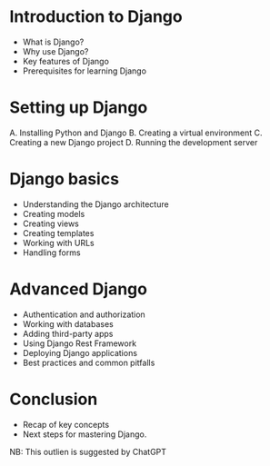 # Introduction to Django
- What is Django?
- Why use Django?
- Key features of Django
- Prerequisites for learning Django

# Setting up Django
A. Installing Python and Django
B. Creating a virtual environment
C. Creating a new Django project
D. Running the development server

# Django basics
- Understanding the Django architecture
- Creating models
- Creating views
- Creating templates
- Working with URLs
- Handling forms

# Advanced Django
- Authentication and authorization
- Working with databases
- Adding third-party apps
- Using Django Rest Framework
- Deploying Django applications
- Best practices and common pitfalls

# Conclusion
- Recap of key concepts
- Next steps for mastering Django.


NB: This outlien is suggested by ChatGPT
